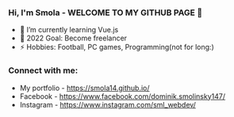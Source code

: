### Hi, I'm Smola - WELCOME TO MY GITHUB PAGE 👋 

- 🌱 I’m currently learning Vue.js
- 🥅 2022 Goal: Become freelancer
- ⚡ Hobbies: Football, PC games, Programming(not for long:)

### Connect with me:

- My portfolio - https://smola14.github.io/
- Facebook - https://www.facebook.com/dominik.smolinsky147/
- Instagram - https://www.instagram.com/sml_webdev/

